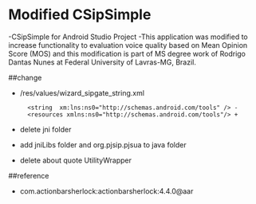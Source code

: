 Modified CSipSimple
==========

-CSipSimple for Android Studio Project
-This application was modified to increase functionality to evaluation voice quality based on Mean Opinion Score (MOS) and this modification is part of MS degree work of Rodrigo Dantas Nunes at Federal University of Lavras-MG, Brazil.

##change

* /res/values/wizard_sipgate_string.xml 
    
        <string  xm:lns:ns0="http://schemas.android.com/tools" /> -
        <resources xmlns:ns0="http://schemas.android.com/tools"/> +

* delete jni folder
* add jniLibs folder and  org.pjsip.pjsua to java folder
* delete about quote UtilityWrapper


##reference

* com.actionbarsherlock:actionbarsherlock:4.4.0@aar


